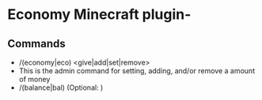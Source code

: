 # Economy Minecraft plugin-

## Commands
- /(economy|eco) <give|add|set|remove> <player> <ammount>
 - This is the admin command for setting, adding, and/or remove a amount of money
- /(balance|bal) (Optional: <player>)
